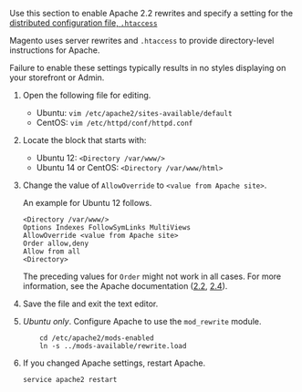 <div markdown="1">

Use this section to enable Apache 2.2 rewrites and specify a setting for the <a href="http://httpd.apache.org/docs/current/howto/htaccess.html" target="_blank">distributed configuration file, <code>.htaccess</code></a>

Magento uses server rewrites and <code>.htaccess</code> to provide directory-level instructions for Apache.

<div class="bs-callout bs-callout-info" id="info">
	<span class="glyphicon-class">
	<p>Failure to enable these settings typically results in no styles displaying on your storefront or Admin.</p></span>
</div>

1.	Open the following file for editing.

	*	Ubuntu: <code>vim /etc/apache2/sites-available/default</code>
	*	CentOS: <code>vim /etc/httpd/conf/httpd.conf</code>

2.	Locate the block that starts with:

	*	Ubuntu 12: `<Directory /var/www/>`
	*	Ubuntu 14 or CentOS: `<Directory /var/www/html>`

3.	Change the value of `AllowOverride` to `<value from Apache site>`.

	An example for Ubuntu 12 follows.

		<Directory /var/www/>
		Options Indexes FollowSymLinks MultiViews
		AllowOverride <value from Apache site>
		Order allow,deny
		Allow from all
		<Directory>

	<div class="bs-callout bs-callout-info" id="info">
		<span class="glyphicon-class">
		<p>The preceding values for <code>Order</code> might not work in all cases. For more information, see the Apache documentation (<a href="https://httpd.apache.org/docs/2.2/mod/mod_authz_host.html#order" target="_blank">2.2</a>, <a href="https://httpd.apache.org/docs/2.4/mod/mod_authz_host.html#order" target="_blank">2.4</a>).</p></span>
	</div>

4.	Save the file and exit the text editor.
5.	*Ubuntu only*. Configure Apache to use the `mod_rewrite` module.

			cd /etc/apache2/mods-enabled
			ln -s ../mods-available/rewrite.load
6.	If you changed Apache settings, restart Apache.

		service apache2 restart
